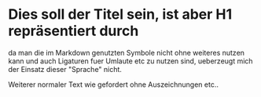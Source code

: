 # Dies soll der Titel sein, ist aber H1 repr&auml;sentiert durch #

da man die im Markdown genutzten Symbole nicht ohne weiteres nutzen kann und auch Ligaturen fuer Umlaute etc zu nutzen sind, ueberzeugt mich der Einsatz dieser "Sprache" nicht.

Weiterer normaler Text wie gefordert ohne Auszeichnungen etc..
